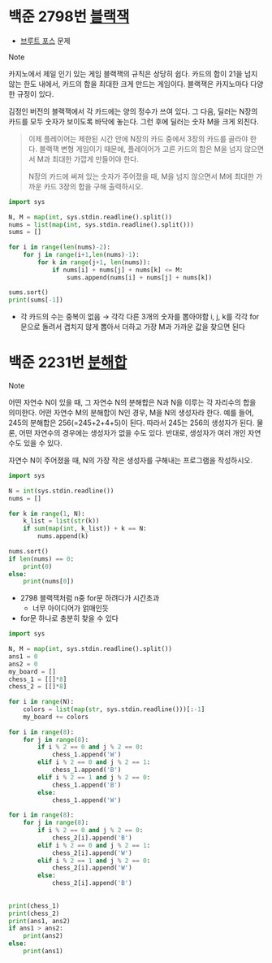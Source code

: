 # 백준 2798번 [블랙잭](https://www.acmicpc.net/problem/2798)
- [브루트 포스](../Algorithm/Exhaustive_Search/Brute_Force.md) 문제
> [!NOTE] 
> 카지노에서 제일 인기 있는 게임 블랙잭의 규칙은 상당히 쉽다. 카드의 합이 21을 넘지 않는 한도 내에서, 카드의 합을 최대한 크게 만드는 게임이다. 블랙잭은 카지노마다 다양한 규정이 있다.
> 
김정인 버전의 블랙잭에서 각 카드에는 양의 정수가 쓰여 있다. 그 다음, 딜러는 N장의 카드를 모두 숫자가 보이도록 바닥에 놓는다. 그런 후에 딜러는 숫자 M을 크게 외친다.
>
>이제 플레이어는 제한된 시간 안에 N장의 카드 중에서 3장의 카드를 골라야 한다. 블랙잭 변형 게임이기 때문에, 플레이어가 고른 카드의 합은 M을 넘지 않으면서 M과 최대한 가깝게 만들어야 한다.
>
>N장의 카드에 써져 있는 숫자가 주어졌을 때, M을 넘지 않으면서 M에 최대한 가까운 카드 3장의 합을 구해 출력하시오.
```python
import sys  
  
N, M = map(int, sys.stdin.readline().split())  
nums = list(map(int, sys.stdin.readline().split()))  
sums = []  
  
for i in range(len(nums)-2):  
    for j in range(i+1,len(nums)-1):  
        for k in range(j+1, len(nums)):  
            if nums[i] + nums[j] + nums[k] <= M:  
                sums.append(nums[i] + nums[j] + nums[k])  
  
sums.sort()  
print(sums[-1])
```
- 각 카드의 수는 중복이 없음 → 각각 다른 3개의 숫자를 뽑아야함 i, j, k를 각각 for문으로 돌려서 겹치지 않게 뽑아서 더하고 가장 M과 가까운 값을 찾으면 된다
# 백준 2231번 [분해합](https://www.acmicpc.net/problem/2231)
>[!NOTE]
>어떤 자연수 N이 있을 때, 그 자연수 N의 분해합은 N과 N을 이루는 각 자리수의 합을 의미한다. 어떤 자연수 M의 분해합이 N인 경우, M을 N의 생성자라 한다. 예를 들어, 245의 분해합은 256(=245+2+4+5)이 된다. 따라서 245는 256의 생성자가 된다. 물론, 어떤 자연수의 경우에는 생성자가 없을 수도 있다. 반대로, 생성자가 여러 개인 자연수도 있을 수 있다.
>
>자연수 N이 주어졌을 때, N의 가장 작은 생성자를 구해내는 프로그램을 작성하시오.
```python
import sys  
  
N = int(sys.stdin.readline())  
nums = []  
  
for k in range(1, N):  
    k_list = list(str(k))  
    if sum(map(int, k_list)) + k == N:  
        nums.append(k)  
  
nums.sort()  
if len(nums) == 0:  
    print(0)  
else:  
    print(nums[0])
```
- 2798 블랙잭처럼 n중 for문 하려다가 시간초과
	- 너무 아이디어가 얽매인듯
- for문 하나로 충분히 찾을 수 있다
```python
import sys  
  
N, M = map(int, sys.stdin.readline().split())  
ans1 = 0  
ans2 = 0  
my_board = []  
chess_1 = [[]*8]  
chess_2 = [[]*8]  
  
for i in range(N):  
    colors = list(map(str, sys.stdin.readline()))[:-1]  
    my_board += colors  
  
for i in range(8):  
    for j in range(8):  
        if i % 2 == 0 and j % 2 == 0:  
            chess_1.append('W')  
        elif i % 2 == 0 and j % 2 == 1:  
            chess_1.append('B')  
        elif i % 2 == 1 and j % 2 == 0:  
            chess_1.append('B')  
        else:  
            chess_1.append('W')  
  
for i in range(8):  
    for j in range(8):  
        if i % 2 == 0 and j % 2 == 0:  
            chess_2[i].append('B')  
        elif i % 2 == 0 and j % 2 == 1:  
            chess_2[i].append('W')  
        elif i % 2 == 1 and j % 2 == 0:  
            chess_2[i].append('W')  
        else:  
            chess_2[i].append('B')  
  
  
print(chess_1)  
print(chess_2)  
print(ans1, ans2)  
if ans1 > ans2:  
    print(ans2)  
else:  
    print(ans1)
```